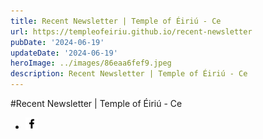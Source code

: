```yaml
---
title: Recent Newsletter | Temple of Éiriú - Ce
url: https://templeofeiriu.github.io/recent-newsletter
pubDate: '2024-06-19'
updateDate: '2024-06-19'
heroImage: ../images/86eaa6fef9.jpeg
description: Recent Newsletter | Temple of Éiriú - Ce
---
```

#Recent Newsletter | Temple of Éiriú - Ce

*   [![Image 5: Facebook](../images/f7228c7fe9.png)](https://www.facebook.com/templeofeiriu)



